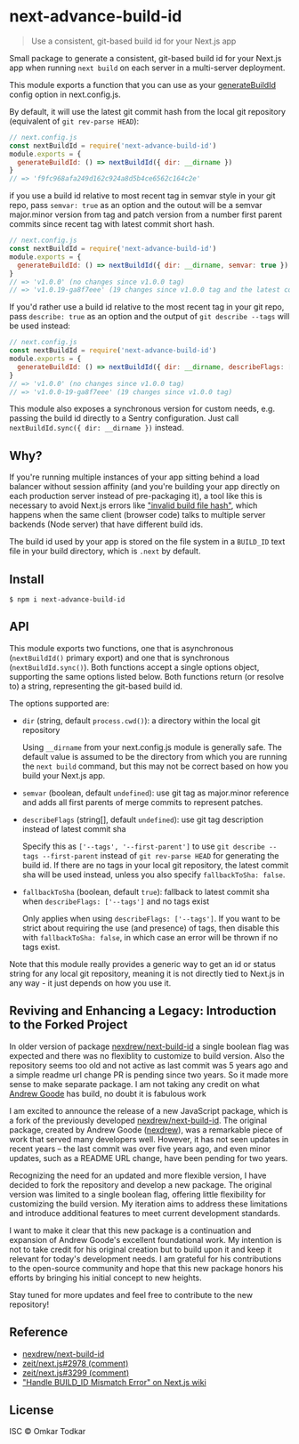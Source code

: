 # next-advance-build-id

> Use a consistent, git-based build id for your Next.js app

Small package to generate a consistent, git-based build id for your Next.js app when running `next build` on each server in a multi-server deployment.

This module exports a function that you can use as your [generateBuildId](https://nextjs.org/docs/pages/api-reference/next-config-js/generateBuildId) config option in next.config.js.

By default, it will use the latest git commit hash from the local git repository (equivalent of `git rev-parse HEAD`):

```js
// next.config.js
const nextBuildId = require('next-advance-build-id')
module.exports = {
  generateBuildId: () => nextBuildId({ dir: __dirname })
}
// => 'f9fc968afa249d162c924a8d5b4ce6562c164c2e'
```

if you use a build id relative to most recent tag in semvar style in your git repo, pass `semvar: true` as an option and the outout will be a semvar major.minor version from tag and patch version from a number first parent commits since recent tag with latest commit short hash.

```js
// next.config.js
const nextBuildId = require('next-advance-build-id')
module.exports = {
  generateBuildId: () => nextBuildId({ dir: __dirname, semvar: true })
}
// => 'v1.0.0' (no changes since v1.0.0 tag)
// => 'v1.0.19-ga8f7eee' (19 changes since v1.0.0 tag and the latest commit short hash)
```

If you'd rather use a build id relative to the most recent tag in your git repo, pass `describe: true` as an option and the output of `git describe --tags` will be used instead:

```js
// next.config.js
const nextBuildId = require('next-advance-build-id')
module.exports = {
  generateBuildId: () => nextBuildId({ dir: __dirname, describeFlags: ['--tags', '--always', '--first-parent'] })
}
// => 'v1.0.0' (no changes since v1.0.0 tag)
// => 'v1.0.0-19-ga8f7eee' (19 changes since v1.0.0 tag)
```

This module also exposes a synchronous version for custom needs, e.g. passing the build id directly to a Sentry configuration. Just call `nextBuildId.sync({ dir: __dirname })` instead.

## Why?

If you're running multiple instances of your app sitting behind a load balancer without session affinity (and you're building your app directly on each production server instead of pre-packaging it), a tool like this is necessary to avoid Next.js errors like ["invalid build file hash"](https://github.com/zeit/next.js/blob/52ccc14059673508803f96ef1c74eecdf27fe096/server/index.js#L444), which happens when the same client (browser code) talks to multiple server backends (Node server) that have different build ids.

The build id used by your app is stored on the file system in a `BUILD_ID` text file in your build directory, which is `.next` by default.

## Install

```console
$ npm i next-advance-build-id
```

## API

This module exports two functions, one that is asynchronous (`nextBuildId()` primary export) and one that is synchronous (`nextBuildId.sync()`). Both functions accept a single options object, supporting the same options listed below. Both functions return (or resolve to) a string, representing the git-based build id.

The options supported are:

- `dir` (string, default `process.cwd()`): a directory within the local git repository

    Using `__dirname` from your next.config.js module is generally safe. The default value is assumed to be the directory from which you are running the `next build` command, but this may not be correct based on how you build your Next.js app.

- `semvar` (boolean, default `undefined`): use git tag as major.minor reference and adds all first parents of merge commits to represent patches.

- `describeFlags` (string[], default `undefined`): use git tag description instead of latest commit sha

    Specify this as `['--tags', '--first-parent']` to use `git describe --tags --first-parent` instead of `git rev-parse HEAD` for generating the build id. If there are no tags in your local git repository, the latest commit sha will be used instead, unless you also specify `fallbackToSha: false`.

- `fallbackToSha` (boolean, default `true`): fallback to latest commit sha when `describeFlags: ['--tags']` and no tags exist

    Only applies when using `describeFlags: ['--tags']`. If you want to be strict about requiring the use (and presence) of tags, then disable this with `fallbackToSha: false`, in which case an error will be thrown if no tags exist.

Note that this module really provides a generic way to get an id or status string for any local git repository, meaning it is not directly tied to Next.js in any way - it just depends on how you use it.

## Reviving and Enhancing a Legacy: Introduction to the Forked Project

In older version of package [nexdrew/next-build-id](https://github.com/nexdrew/next-build-id) a single boolean flag was expected and there was no flexiblity to customize to build version. Also the repository seems too old and not active as last commit was 5 years ago and a simple readme url change PR is pending since two years. So it made more sense to make separate package. I am not taking any credit on what [Andrew Goode](https://github.com/nexdrew) has build, no doubt it is fabulous work

I am excited to announce the release of a new JavaScript package, which is a fork of the previously developed [nexdrew/next-build-id](https://github.com/nexdrew/next-build-id). The original package, created by Andrew Goode ([nexdrew](https://github.com/nexdrew)), was a remarkable piece of work that served many developers well. However, it has not seen updates in recent years – the last commit was over five years ago, and even minor updates, such as a README URL change, have been pending for two years.

Recognizing the need for an updated and more flexible version, I have decided to fork the repository and develop a new package. The original version was limited to a single boolean flag, offering little flexibility for customizing the build version. My iteration aims to address these limitations and introduce additional features to meet current development standards.

I want to make it clear that this new package is a continuation and expansion of Andrew Goode's excellent foundational work. My intention is not to take credit for his original creation but to build upon it and keep it relevant for today's development needs. I am grateful for his contributions to the open-source community and hope that this new package honors his efforts by bringing his initial concept to new heights.

Stay tuned for more updates and feel free to contribute to the new repository!

## Reference

- [nexdrew/next-build-id](https://github.com/nexdrew/next-build-id)
- [zeit/next.js#2978 (comment)](https://github.com/zeit/next.js/issues/2978#issuecomment-334849384)
- [zeit/next.js#3299 (comment)](https://github.com/zeit/next.js/issues/3299#issuecomment-344973091)
- ["Handle BUILD_ID Mismatch Error" on Next.js wiki](https://github.com/zeit/next.js/wiki/Handle-BUILD_ID-Mismatch-Error)

## License

ISC © Omkar Todkar
